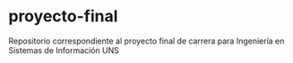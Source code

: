 # proyecto-final
Repositorio correspondiente al proyecto final de carrera para Ingeniería en Sistemas de Información UNS
